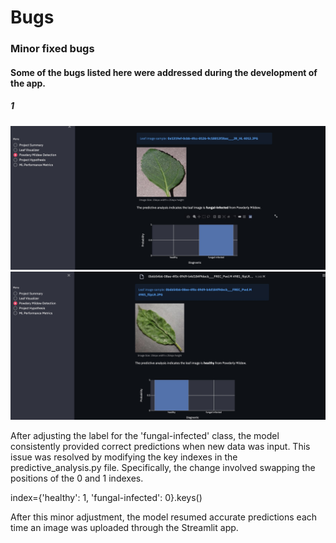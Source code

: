 # Bugs

### Minor fixed bugs 

#### Some of the bugs listed here were addressed during the development of the app.

##### 1

![Backwards](assets/images/bugsandfixes/modelpredictingbackwards2.png) ![Backwards](assets/images/bugsandfixes/modelpredictingbackwards.png)

After adjusting the label for the 'fungal-infected' class, the model consistently provided correct predictions when new data was input. This issue was resolved by modifying the key indexes in the predictive_analysis.py file. Specifically, the change involved swapping the positions of the 0 and 1 indexes.

index={'healthy': 1, 'fungal-infected': 0}.keys()

After this minor adjustment, the model resumed accurate predictions each time an image was uploaded through the Streamlit app.

